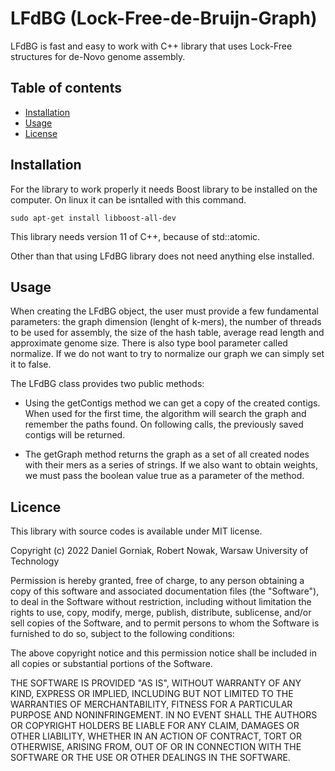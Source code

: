 # LFdBG (Lock-Free-de-Bruijn-Graph)

LFdBG is fast and easy to work with C++ library that uses Lock-Free structures for de-Novo genome assembly. 

## Table of contents

- [Installation](#installation)
- [Usage](#usage)
- [License](#license)


## Installation

For the library to work properly it needs Boost library to be installed on the computer. On linux it can be isntalled with this command.

    sudo apt-get install libboost-all-dev
This library needs version 11 of C++, because of std::atomic.

Other than that using LFdBG library does not need anything else installed.

## Usage
When creating the LFdBG object, the user must provide a few fundamental parameters: the graph dimension (lenght of k-mers), the number of threads to be used for assembly, the size of the hash table, average read length and approximate genome size.
There is also type bool parameter called normalize. If we do not want to try to normalize our graph we can simply set it to false.

The LFdBG class provides two public methods:

* Using the getContigs method we can get a copy of the created contigs. When used for the first time, the algorithm will search the graph and remember the paths found. On following calls, the previously saved contigs will be returned.

* The getGraph method returns the graph as a set of all created nodes with their mers as a series of strings. If we also want to obtain weights, we must pass the boolean value true as a parameter of the method.

## Licence
This library with source codes is available under MIT license.

Copyright (c) 2022  Daniel Gorniak, Robert Nowak, Warsaw University of Technology

Permission is hereby granted, free of charge, to any person obtaining a copy
of this software and associated documentation files (the "Software"), to deal
in the Software without restriction, including without limitation the rights
to use, copy, modify, merge, publish, distribute, sublicense, and/or sell
copies of the Software, and to permit persons to whom the Software is
furnished to do so, subject to the following conditions:

The above copyright notice and this permission notice shall be included in all
copies or substantial portions of the Software.

THE SOFTWARE IS PROVIDED "AS IS", WITHOUT WARRANTY OF ANY KIND, EXPRESS OR
IMPLIED, INCLUDING BUT NOT LIMITED TO THE WARRANTIES OF MERCHANTABILITY,
FITNESS FOR A PARTICULAR PURPOSE AND NONINFRINGEMENT. IN NO EVENT SHALL THE
AUTHORS OR COPYRIGHT HOLDERS BE LIABLE FOR ANY CLAIM, DAMAGES OR OTHER
LIABILITY, WHETHER IN AN ACTION OF CONTRACT, TORT OR OTHERWISE, ARISING FROM,
OUT OF OR IN CONNECTION WITH THE SOFTWARE OR THE USE OR OTHER DEALINGS IN THE
SOFTWARE.
